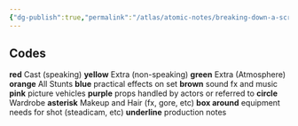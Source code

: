 ```yaml
---
{"dg-publish":true,"permalink":"/atlas/atomic-notes/breaking-down-a-script/","title":"Breaking down a script","tags":["☢️","Screenwriting","screenplay"],"updated":"2025-10-07T14:16:06.232-07:00"}
---
```


## Codes

**red** Cast (speaking)
**yellow** Extra (non-speaking)
**green** Extra (Atmosphere)
**orange** All Stunts
**blue** practical effects on set
**brown** sound fx and music
**pink** picture vehicles
**purple** props handled by actors or referred to
**circle** Wardrobe
**asterisk** Makeup and Hair (fx, gore, etc)
**box around** equipment needs for shot (steadicam, etc)
**underline** production notes